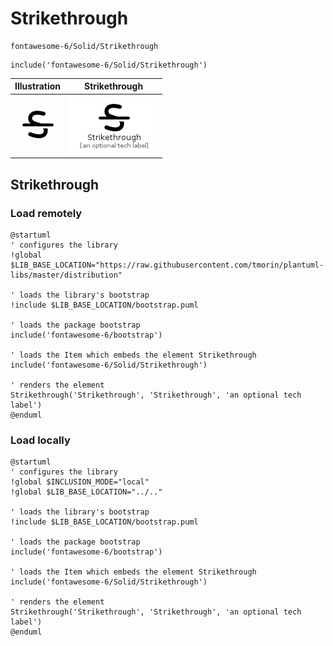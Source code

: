 # Strikethrough


```text
fontawesome-6/Solid/Strikethrough
```

```text
include('fontawesome-6/Solid/Strikethrough')
```



| Illustration | Strikethrough |
| :---: | :---: |
| ![illustration for Illustration](../../fontawesome-6/Solid/Strikethrough.png) | ![illustration for Strikethrough](../../fontawesome-6/Solid/Strikethrough.Local.png) |




## Strikethrough

### Load remotely
```plantuml
@startuml
' configures the library
!global $LIB_BASE_LOCATION="https://raw.githubusercontent.com/tmorin/plantuml-libs/master/distribution"

' loads the library's bootstrap
!include $LIB_BASE_LOCATION/bootstrap.puml

' loads the package bootstrap
include('fontawesome-6/bootstrap')

' loads the Item which embeds the element Strikethrough
include('fontawesome-6/Solid/Strikethrough')

' renders the element
Strikethrough('Strikethrough', 'Strikethrough', 'an optional tech label')
@enduml
```

### Load locally
```plantuml
@startuml
' configures the library
!global $INCLUSION_MODE="local"
!global $LIB_BASE_LOCATION="../.."

' loads the library's bootstrap
!include $LIB_BASE_LOCATION/bootstrap.puml

' loads the package bootstrap
include('fontawesome-6/bootstrap')

' loads the Item which embeds the element Strikethrough
include('fontawesome-6/Solid/Strikethrough')

' renders the element
Strikethrough('Strikethrough', 'Strikethrough', 'an optional tech label')
@enduml
```

